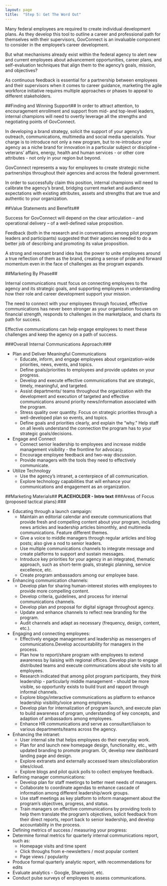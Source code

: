 ```yaml
---
layout: page
title:  "Step 5: Get The Word Out"
---
```

Many federal employees are required to create individual development plans. As they develop this tool to outline a career and professional path for themselves with their supervisors, GovConnect is an invaluable component to consider in the employee’s career development.

But what mechanisms already exist within the federal agency to alert new and current employees about advancement opportunities, career plans, and self-evaluation techniques that align them to the agency’s goals, mission, and objectives?

As continuous feedback is essential for a partnership between employees and their supervisors when it comes to career guidance, marketing the agile workforce initiative requires multiple approaches or phases to appeal to different stakeholders.

##Finding and Winning Support##
In order to attract attention, to encouragement enrollment and support from mid- and top-level leaders, internal champions will need to overtly leverage all the strengths and negotiating points of GovConnect.

In developing a brand strategy, solicit the support of your agency’s outreach, communications, multimedia and social media specialists. Your charge is to introduce not only a new program, but to re-introduce your agency as a niche brand for innovation in a particular subject or discipline - veterans’ affairs, energy, health and human services - or other core attributes - not only in your region but beyond.

GovConnect represents a way for employees to create strategic niche partnerships throughout their agencies and across the federal government.

In order to successfully claim this position, internal champions will need to calibrate the agency’s brand, bridging current market and audience expectations with existing attributes, assets and strengths that are true and authentic to your organization.

##Value Statements and Benefits##

Success for GovConnect will depend on the clear articulation – and operational delivery – of a well-defined value proposition.

Feedback (both in the research and in conversations among pilot program leaders and participants) suggested that their agencies needed to do a better job of describing and promoting its value proposition.

A strong and resonant brand idea has the power to unite employees around a true reflection of them as the brand, creating a sense of pride and forward momentum even in the face of challenges as the program expands.

##Marketing By Phase##

Internal communications must focus on connecting employees to the agency and its strategic goals, and supporting employees in understanding how their role and career development support your mission.

The need to connect with your employees through focused, effective communications has never been stronger as your organization focuses on financial strength, responds to challenges in the marketplace, and charts its path for success.

Effective communications can help engage employees to meet these challenges and keep the agency on a path of success.

###Overall Internal Communications Approach:###
* Plan and Deliver Meaningful Communications
    * Educate, inform, and engage employees about organization-wide priorities, news, events, and topics.
    * Define goals/priorities to employees and provide updates on your progress.
    * Develop and execute effective communications that are strategic, timely, meaningful, and targeted.
    * Assist departments/ teams throughout the organization with the development and execution of targeted and effective communications around priority news/information associated with the program.
    * Stress quality over quantity. Focus on strategic priorities through a well-developed plan so events, and topics.
    * Define goals and priorities clearly, and explain the “why.” Help staff on all levels understand the connection the program has to your strategic goals/decisions.
* Engage and Connect
    * Connect senior leadership to employees and increase middle management visibility - the frontline for advocacy.
    * Encourage employee feedback and two-way discussion.
    * Provide managers with the tools they need to effectively communicate.
* Utilize Technology
    * Use the agency’s intranet, a centerpiece of all communication.
    * Explore technology capabilities that will enhance your communications and engagement as an organization.

##Marketing Materials##
**PLACEHOLDER - Intro text**
###Areas of Focus (proposed tactical plans):###
* Educating through a launch campaign:
    * Maintain an editorial calendar and execute communications that provide fresh and compelling content about your program, including news articles and leadership articles bimonthly, and multimedia communications. Feature different themes.
    * Give a voice to middle managers through regular articles and blog posts; also give a nod to senior leaders.
    * Use multiple communications channels to integrate message and create platforms to support and sustain messages.
    * Introduce key priorities for your agency in an integrated, thematic approach, such as short-term goals, strategic planning, service excellence, etc.
    * Create program ambassadors among our employee base.
* Enhancing communication channels:
    * Develop plan for sharing human-interest stories with employees to provide more compelling content.
    * Develop criteria, guidelines, and process for internal communications channels.
    * Develop plan and proposal for digital signage throughout agency.
    * Update and enhance channels to reflect new branding for the program.
    * Audit channels and adapt as necessary (frequency, design, content, etc.).
* Engaging and connecting employees:
    * Effectively engage management and leadership as messengers of communications.Develop accountability for managers in the process.
    * Plan how to report/share program with employees to extend awareness by liaising with regional offices. Develop plan to engage distributed teams and execute communications about site visits to all employees.
    * Research indicated that among pilot program participants, they think leadership - particularly middle management - should be more visible, so opportunity exists to build trust and rapport through informal channels.
    * Explore blogs/interactive communications as platform to enhance leadership visibility/voice among employees.
    * Develop plan for internalization of program launch, and execute plan to build awareness of program, understanding of key concepts, and adaption of ambassadors among employees.
    * Enhance HR communications and serve as consultant/liaison to various departments/teams across the agency.
* Enhancing the intranet:
    * User internal site that helps employees do their everyday work.
    * Plan for and launch new homepage design, functionality, etc., with updated branding to promote program. Or, develop new dashboard landing page and design.
    * Explore extranets and externally accessed team sites/collaboration sites/cloud.
    * Explore blogs and pilot quick polls to collect employee feedback.
* Refining manager communications:
    * Develop plan for staff meetings to better meet needs of managers.
    * Collaborate to coordinate agendas to enhance cascade of information among different leadership/work groups.
    * Use staff meetings as key platform to inform management about the program’s objectives, progress, and status.
    * Train managers on effective communications by providing tools to help them translate the program’s objectives, solicit feedback from their direct reports, report back to senior leadership, and develop accountability in the process.
* Defining metrics of success / measuring your progress:
* Determine formal metrics for quarterly internal communications report, such as:
    * Homepage visits and time spent
    * Click throughs from e-newsletters / most popular content
    * Page views / popularity
* Produce formal quarterly analytic report, with recommendations for edits
* Evaluate analytics - Google, Sharepoint, etc.
* Conduct pulse surveys of employees to assess communications.
